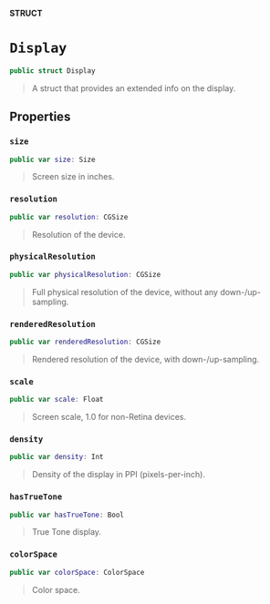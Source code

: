 **STRUCT**

# `Display`

```swift
public struct Display
```

> A struct that provides an extended info on the display.

## Properties
### `size`

```swift
public var size: Size
```

> Screen size in inches.

### `resolution`

```swift
public var resolution: CGSize
```

> Resolution of the device.

### `physicalResolution`

```swift
public var physicalResolution: CGSize
```

> Full physical resolution of the device, without any down-/up-sampling.

### `renderedResolution`

```swift
public var renderedResolution: CGSize
```

> Rendered resolution of the device, with down-/up-sampling.

### `scale`

```swift
public var scale: Float
```

> Screen scale, 1.0 for non-Retina devices.

### `density`

```swift
public var density: Int
```

> Density of the display in PPI (pixels-per-inch).

### `hasTrueTone`

```swift
public var hasTrueTone: Bool
```

> True Tone display.

### `colorSpace`

```swift
public var colorSpace: ColorSpace
```

> Color space.

